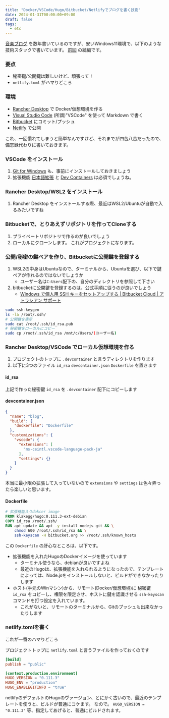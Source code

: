 ```yaml
---
title: "Docker/VSCode/Hugo/Bitbucket/Netlifyでブログを書く技術"
date: 2024-01-31T00:00:00+09:00
draft: false
tags:
  - etc
---
```

[音楽ブログ](https://bittersmooth.halflite.net/ "bitter*smooth") を数年書いているのですが、安いWindows11環境で、以下のような技術スタックで書いています。 [前回](/techlog/posts/20211027_hugo_docker/) の続編です。

### 要点

* 秘密鍵/公開鍵は難しいけど、頑張って！
* `netlify.toml` がハマりどころ

### 環境

* [Rancher Desktop](https://rancherdesktop.io/ "Rancher Desktop by SUSE") で Docker/仮想環境を作る
* [Visual Studio Code](https://azure.microsoft.com/ja-jp/products/visual-studio-code "Visual Studio Code – コード エディター | Microsoft Azure") (所謂)"VSCode" を使って Markdown で書く
* [Bitbucket](https://bitbucket.org/product/ "Bitbucket | Git solution for teams using Jira") にコミット/プッシュ
* [Netlify](https://www.netlify.com/ "Scale & Ship Faster with a Composable Web Architecture | Netlify") で公開

これ、一回慣れてしまうと簡単なんですけど、それまでが四苦八苦だったので、備忘録代わりに書いておきます。

### VSCode をインストール

1. [Git for Windows](https://gitforwindows.org/ "Git for Windows") も、事前にインストールしておきましょう
2. 拡張機能 [日本語拡張](https://marketplace.visualstudio.com/items?itemName=MS-CEINTL.vscode-language-pack-ja "Japanese Language Pack for Visual Studio Code - Visual Studio Marketplace") と [Dev Containers](https://marketplace.visualstudio.com/items?itemName=ms-vscode-remote.remote-containers "Dev Containers - Visual Studio Marketplace") は必須でしょうね。

### Rancher Desktop/WSL2 をインストール

1. Rancher Desktop をインストールする際、最近はWSL2/Ubuntuが自動で入るみたいですね

### Bitbucketで、とりあえずリポジトリを作ってCloneする

1. プライベートリボジトリで作るのが良いでしょう
2. ローカルにクローンします。 これがプロジェクトになります。

### 公開/秘密の鍵ペアを作り、Bitbucketに公開鍵を登録する

1. WSL2の中身はUbuntuなので、ターミナルから、Ubuntuを選び、以下で鍵ペアが作れるのではないでしょうか
    * ユーザー名は`C:Users`配下の、自分のディレクトリを参照して下さい
2. bitbucketに公開鍵を登録するのは、公式手順に従うのが良いでしょう
    * [Windows で個人用 SSH キーをセットアップする | Bitbucket Cloud | アトラシアン サポート](https://support.atlassian.com/ja/bitbucket-cloud/docs/set-up-personal-ssh-keys-on-windows/ "Windows で個人用 SSH キーをセットアップする | Bitbucket Cloud | アトラシアン サポート")

```sh
sudo ssh-keygen
ls -la /root/.ssh/
# 公開鍵を表示
sudo cat /root/.ssh/id_rsa.pub
# 秘密鍵をローカルにコピー
sudo cp /root/.ssh/id_rsa /mnt/c/Users/(ユーザー名)
```

### Rancher Desktop/VSCode でローカル仮想環境を作る

1. プロジェクトのトップに `.devcontainer` と言うディレクトリを作ります
2. 以下に3つのファイル `id_rsa` `devcontainer.json` `Dockerfile` を置きます

#### id_rsa

上記で作った秘密鍵 `id_rsa` を `.devcontainer` 配下にコピーします

#### devcontainer.json

```json
{
  "name": "blog",
  "build": {
    "dockerfile": "Dockerfile"
  },
  "customizations": {
    "vscode": {
      "extensions": [
        "ms-ceintl.vscode-language-pack-ja"
      ],
      "settings": {}
    }
  }
}
```

本当に最小限の拡張して入っていないので `extensions` や `settings` は色々弄ったら楽しいと思います。

#### Dockerfile

```dockerfile
# 拡張機能入りdokcer image
FROM klakegg/hugo:0.111.3-ext-debian
COPY id_rsa /root/.ssh/
RUN apt update && apt -y install nodejs git && \
    chmod 600 /root/.ssh/id_rsa && \
    ssh-keyscan -H bitbucket.org >> /root/.ssh/known_hosts
```

この `Dockerfile` の肝心なところは、以下です。

* 拡張機能を入れたHugoのDockerイメージを使っています
    * ターミナル使うなら、debianが良いですよね
    * 最近のHugoは、拡張機能を入れられるようになったので、テンプレートによっては、Node.jsをインストールしないと、ビルドができなかったりします
* ホスト(手元のWinマシン)から、リモート(Docker/仮想環境)に 秘密鍵 `id_rsa` をコピーし、権限を限定させ、ホストに鍵を認識させる `ssh-keyscan` コマンドを打つ設定を入れています。
    * これがないと、リモートのターミナルから、Gitのプッシュも出来なかったりします

### netlify.tomlを書く

これが一番のハマりどころ

プロジェクトトップに `netlify.toml` と言うファイルを作っておくのです

```toml
[build]
publish = "public"

[context.production.environment]
HUGO_VERSION = "0.111.3"
HUGO_ENV = "production"
HUGO_ENABLEGITINFO = "true"
```

netlifyのデフォルトのHugoのヴァージョン、とにかく古いので、最近のテンプレートを使うと、ビルドが普通にコケます。 
なので。 `HUGO_VERSION = "0.111.3"` 等、指定してあげると、普通にビルドされます。

